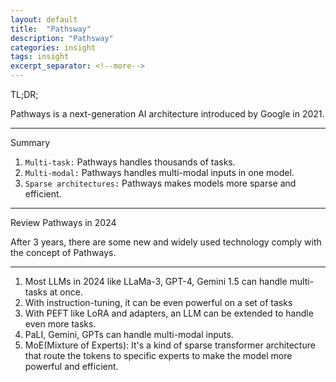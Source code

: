 ```yaml
---
layout: default
title:  "Pathsway"
description: "Pathsway"
categories: insight
tags: insight
excerpt_separator: <!--more-->
---
```


TL;DR;

Pathways is a next-generation AI architecture introduced by Google in 2021.

---

Summary

1. `Multi-task:` Pathways handles thousands of tasks.
2. `Multi-modal:` Pathways handles multi-modal inputs in one model.
3. `Sparse architectures:` Pathways makes models more sparse and efficient.

---

Review Pathways in 2024

After 3 years, there are some new and widely used technology comply with the concept of Pathways.

---

1. Most LLMs in 2024 like LLaMa-3, GPT-4, Gemini 1.5 can handle multi-tasks at once.
2. With instruction-tuning, it can be even powerful on a set of tasks
3. With PEFT like LoRA and adapters, an LLM can be extended to handle even more tasks. 
4. PaLI, Gemini, GPTs can handle multi-modal inputs.
5. MoE(Mixture of Experts): It's a kind of sparse transformer architecture that route the tokens to specific experts to make the model more powerful and efficient.
